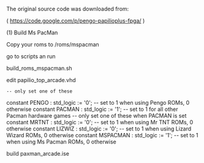 The original source code was downloaded from:

( https://code.google.com/p/pengo-papilioplus-fpga/ )


(1) Build Ms PacMan

Copy your roms to /roms/mspacman

go to scripts an run

build_roms_mspacman.sh

edit papilio_top_arcade.vhd

	-- only set one of these
constant PENGO : std_logic := '0'; -- set to 1 when using Pengo ROMs, 0 otherwise
constant PACMAN : std_logic := '1'; -- set to 1 for all other Pacman hardware games
-- only set one of these when PACMAN is set
constant MRTNT : std_logic := '0'; -- set to 1 when using Mr TNT ROMs, 0 otherwise
constant LIZWIZ : std_logic := '0'; -- set to 1 when using Lizard Wizard ROMs, 0 otherwise
constant MSPACMAN : std_logic := '1'; -- set to 1 when using Ms Pacman ROMs, 0 otherwise


build paxman_arcade.ise


